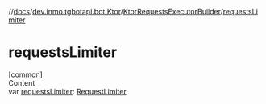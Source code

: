 //[docs](../../../index.md)/[dev.inmo.tgbotapi.bot.Ktor](../index.md)/[KtorRequestsExecutorBuilder](index.md)/[requestsLimiter](requests-limiter.md)



# requestsLimiter  
[common]  
Content  
var [requestsLimiter](requests-limiter.md): [RequestLimiter](../../dev.inmo.tgbotapi.bot.settings.limiters/-request-limiter/index.md)  



